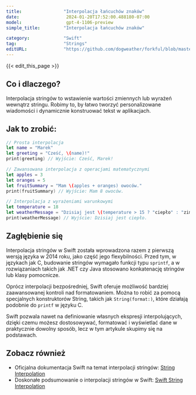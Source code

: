 ```yaml
---
title:                "Interpolacja łańcuchów znaków"
date:                  2024-01-20T17:52:00.488180-07:00
model:                 gpt-4-1106-preview
simple_title:         "Interpolacja łańcuchów znaków"

category:             "Swift"
tag:                  "Strings"
editURL:              "https://github.com/dogweather/forkful/blob/master/content/pl/swift/interpolating-a-string.md"
---
```


{{< edit_this_page >}}

## Co i dlaczego?
Interpolacja stringów to wstawienie wartości zmiennych lub wyrażeń wewnątrz stringu. Robimy to, by łatwo tworzyć personalizowane wiadomości i dynamicznie konstruować tekst w aplikacjach.

## Jak to zrobić:
```Swift
// Prosta interpolacja
let name = "Marek"
let greeting = "Cześć, \(name)!"
print(greeting) // Wyjście: Cześć, Marek!

// Zawansowana interpolacja z operacjami matematycznymi
let apples = 3
let oranges = 5
let fruitSummary = "Mam \(apples + oranges) owoców."
print(fruitSummary) // Wyjście: Mam 8 owoców.

// Interpolacja z wyrażeniami warunkowymi
let temperature = 18
let weatherMessage = "Dzisiaj jest \(temperature > 15 ? "ciepło" : "zimno")."
print(weatherMessage) // Wyjście: Dzisiaj jest ciepło.
```

## Zagłębienie się
Interpolacja stringów w Swift została wprowadzona razem z pierwszą wersją języka w 2014 roku, jako część jego flexybilności. Przed tym, w językach jak C, budowanie stringów wymagało funkcji typu `sprintf`, a w rozwiązaniach takich jak .NET czy Java stosowano konkatenację stringów lub klasy pomocnicze.

Oprócz interpolacji bezpośredniej, Swift oferuje możliwość bardziej zaawansowanej kontroli nad formatowaniem. Można to robić za pomocą specjalnych konstruktorów String, takich jak `String(format:)`, które działają podobnie do `printf` w języku C.

Swift pozwala nawet na definiowanie własnych ekspresji interpolujących, dzięki czemu możesz dostosowywać, formatować i wyświetlać dane w praktycznie dowolny sposób, lecz w tym artykule skupimy się na podstawach.

## Zobacz również
- Oficjalna dokumentacja Swift na temat interpolacji stringów: [String Interpolation](https://docs.swift.org/swift-book/LanguageGuide/StringsAndCharacters.html#ID292)
- Doskonałe podsumowanie o interpolacji stringów w Swift: [Swift String Interpolation](https://www.hackingwithswift.com/articles/178/super-powered-string-interpolation-in-swift-5-0)
